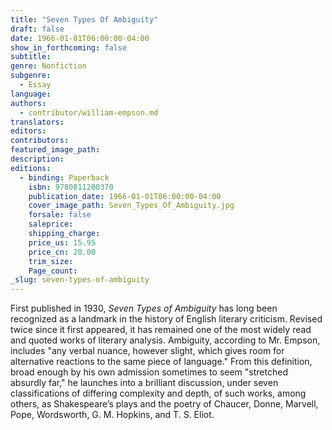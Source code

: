 ```yaml
---
title: "Seven Types Of Ambiguity"
draft: false
date: 1966-01-01T06:00:00-04:00
show_in_forthcoming: false
subtitle:
genre: Nonfiction
subgenre:
  - Essay
language:
authors:
  - contributor/william-empson.md
translators:
editors:
contributors:
featured_image_path:
description:
editions:
  - binding: Paperback
    isbn: 9780811200370
    publication_date: 1966-01-01T06:00:00-04:00
    cover_image_path: Seven_Types_Of_Ambiguity.jpg
    forsale: false
    saleprice:
    shipping_charge:
    price_us: 15.95
    price_cn: 20.00
    trim_size:
    Page_count:
_slug: seven-types-of-ambiguity
---
```


First published in 1930, _Seven Types of Ambiguity_ has long been recognized as a landmark in the history of English literary criticism. Revised twice since it first appeared, it has remained one of the most widely read and quoted works of literary analysis. Ambiguity, according to Mr. Empson, includes "any verbal nuance, however slight, which gives room for alternative reactions to the same piece of language." From this definition, broad enough by his own admission sometimes to seem "stretched absurdly far," he launches into a brilliant discussion, under seven classifications of differing complexity and depth, of such works, among others, as Shakespeare’s plays and the poetry of Chaucer, Donne, Marvell, Pope, Wordsworth, G. M. Hopkins, and T. S. Eliot.

